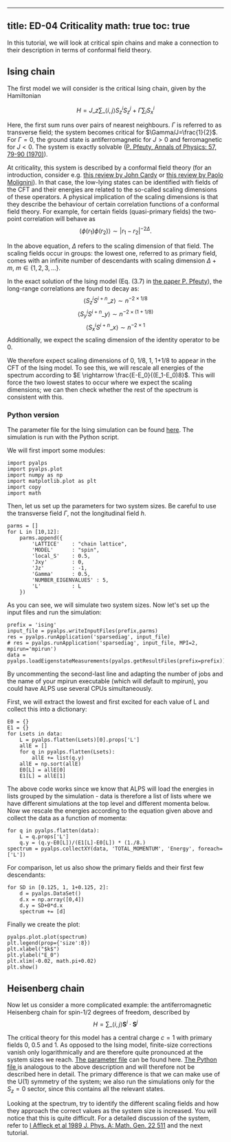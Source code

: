 
---
title: ED-04 Criticality
math: true
toc: true
---

In this tutorial, we will look at critical spin chains and make a connection to their description in terms of conformal field theory.

## Ising chain

The first model we will consider is the critical Ising chain, given by the Hamiltonian

$$
H=J\_{z} \sum\_{\langle i,j \rangle} S^i_z S^j_z + \Gamma \sum_i S^i_x
$$

Here, the first sum runs over pairs of nearest neighbours. $\Gamma$ is referred to as transverse field; the system becomes critical for $\Gamma/J=\frac{1}{2}$. For $\Gamma=0$, the ground state is antiferromagnetic for $J\gt 0$ and ferromagnetic for $J \lt 0$. The system is exactly solvable ([P. Pfeuty, Annals of Physics: 57, 79-90 (1970)](https://www.sciencedirect.com/science/article/abs/pii/0003491670902708?via%3Dihub)).

At criticality, this system is described by a conformal field theory (for an introduction, consider e.g. [this review by John Cardy](../refs/lh2008.pdf) or [this review by Paolo Molignini](../refs/molignini.pdf)). In that case, the low-lying states can be identified with fields of the CFT and their energies are related to the so-called scaling dimensions of these operators. A physical implication of the scaling dimensions is that they describe the behaviour of certain correlation functions of a conformal field theory. For example, for certain fields (quasi-primary fields) the two-point correlation will behave as
$$
\langle \phi(r_1) \phi(r_2) \rangle \sim |r_1 - r_2|^{-2\Delta}.
$$

In the above equation, $\Delta$ refers to the scaling dimension of that field. The scaling fields occur in groups: the lowest one, referred to as primary field, comes with an infinite number of descendants with scaling dimension $\Delta + m$, $m \in \lbrace 1, 2, 3, ... \rbrace$.

In the exact solution of the Ising model (Eq. (3.7) in [the paper P. Pfeuty](https://www.sciencedirect.com/science/article/abs/pii/0003491670902708?via%3Dihub)), the long-range correlations are found to decay as:
$$
\langle S^i_z S^{i+n}\_z \rangle \sim n^{-2\times 1/8}
$$
$$
\langle S^i_y S^{i+n}\_y \rangle \sim n^{-2\times(1+1/8)}
$$
$$
\langle S^i_x S^{i+n}\_x \rangle \sim n^{-2\times 1}
$$
Additionally, we expect the scaling dimension of the identity operator to be 0.

We therefore expect scaling dimensions of 0, 1/8, 1, 1+1/8 to appear in the CFT of the Ising model. To see this, we will rescale all energies of the spectrum according to $E \rightarrow \frac{E-E_0}{(E_1-E_0)8}$. This will force the two lowest states to occur where we expect the scaling dimensions; we can then check whether the rest of the spectrum is consistent with this.

### Python version

The parameter file for the Ising simulation can be found <a href="../codes/ed-04-criticality/parm_ising" download>here</a>. The simulation is run with the Python script. 

We will first import some modules:

    import pyalps
    import pyalps.plot
    import numpy as np
    import matplotlib.plot as plt
    import copy
    import math
    
Then, let us set up the parameters for two system sizes. Be careful to use the transverse field $\Gamma$, not the longitudinal field $h$.

    parms = []
    for L in [10,12]:
        parms.append({
            'LATTICE'    : "chain lattice",
            'MODEL'      : "spin",
            'local_S'    : 0.5,
            'Jxy'        : 0,
            'Jz'         : -1,
            'Gamma'      : 0.5,
            'NUMBER_EIGENVALUES' : 5,
            'L'          : L
        })
        
As you can see, we will simulate two system sizes. Now let's set up the input files and run the simulation:

    prefix = 'ising'
    input_file = pyalps.writeInputFiles(prefix,parms)
    res = pyalps.runApplication('sparsediag', input_file)
    # res = pyalps.runApplication('sparsediag', input_file, MPI=2, mpirun='mpirun')
    data = pyalps.loadEigenstateMeasurements(pyalps.getResultFiles(prefix=prefix))

By uncommenting the second-last line and adapting the number of jobs and the name of your mpirun executable (which will default to mpirun), you could have ALPS use several CPUs simultaneously.

First, we will extract the lowest and first excited for each value of L and collect this into a dictionary:

    E0 = {}
    E1 = {}
    for Lsets in data:
        L = pyalps.flatten(Lsets)[0].props['L']
        allE = []
        for q in pyalps.flatten(Lsets):
            allE += list(q.y)
        allE = np.sort(allE)
        E0[L] = allE[0]
        E1[L] = allE[1]
        
The above code works since we know that ALPS will load the energies in lists grouped by the simulation - data is therefore a list of lists where we have different simulations at the top level and different momenta below. Now we rescale the energies according to the equation given above and collect the data as a function of momenta:

    for q in pyalps.flatten(data):
        L = q.props['L']
        q.y = (q.y-E0[L])/(E1[L]-E0[L]) * (1./8.)
    spectrum = pyalps.collectXY(data, 'TOTAL_MOMENTUM', 'Energy', foreach=['L'])
    
For comparison, let us also show the primary fields and their first few descendants:

    for SD in [0.125, 1, 1+0.125, 2]:
        d = pyalps.DataSet()
        d.x = np.array([0,4])
        d.y = SD+0*d.x
        spectrum += [d]
        
Finally we create the plot:

    pyalps.plot.plot(spectrum)
    plt.legend(prop={'size':8})
    plt.xlabel("$k$")
    plt.ylabel("E_0")
    plt.xlim(-0.02, math.pi+0.02)
    plt.show()
    

## Heisenberg chain

Now let us consider a more complicated example: the antiferromagnetic Heisenberg chain for spin-1/2 degrees of freedom, described by
$$
H = \sum\_{\langle i,j \rangle} \mathbf{S}^i \cdot \mathbf{S}^j
$$

The critical theory for this model has a central charge $c=1$ with primary fields 0, 0.5 and 1. As opposed to the Ising model, finite-size corrections vanish only logarithmically and are therefore quite pronounced at the system sizes we reach. <a href="../codes/ed-04-criticality/parm_heisenberg" download>The parameter file</a> can be found here. <a href="../codes/ed-04-criticality/heisenberg.py" download>The Python file </a>is analogous to the above description and will therefore not be described here in detail. The primary difference is that we can make use of the U(1) symmetry of the system; we also run the simulations only for the $S_z = 0$ sector, since this contains all the relevant states.

Looking at the spectrum, try to identify the different scaling fields and how they approach the correct values as the system size is increased. You will notice that this is quite difficult. For a detailed discussion of the system, refer to [I Affleck et al 1989 J. Phys. A: Math. Gen. 22 511](https://iopscience.iop.org/article/10.1088/0305-4470/22/5/015) and the next tutorial.

